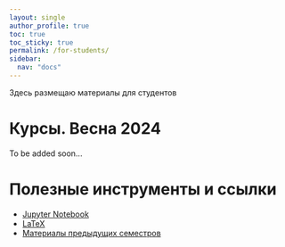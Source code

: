 ```yaml
---
layout: single
author_profile: true
toc: true
toc_sticky: true
permalink: /for-students/
sidebar:
  nav: "docs"
---
```


Здесь размещаю материалы для студентов

# Курсы. Весна 2024

To be added soon...

# Полезные инструменты и ссылки

- [Jupyter Notebook](/for-students/jupyter-notebook) 
- [LaTeX](/for-students/latex)
- [Материалы предыдущих семестров](/for-students/archive)